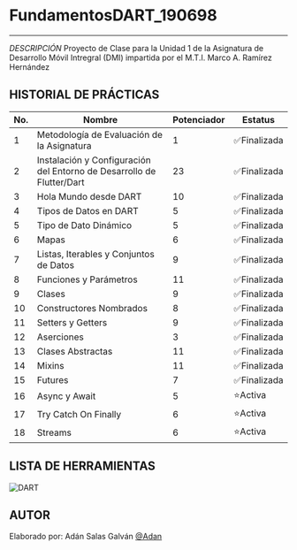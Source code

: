 # FundamentosDART_190698
------------

*DESCRIPCIÓN*
Proyecto de Clase para la Unidad 1 de la Asignatura de Desarrollo Móvil Intregral (DMI) impartida por el M.T.I. Marco A. Ramírez Hernández 

## HISTORIAL DE PRÁCTICAS
|No.|Nombre|Potenciador|Estatus|
|--|--|--|--|
|1|Metodología de Evaluación de la Asignatura|1|✅Finalizada|
|2|Instalación y Configuración del Entorno de Desarrollo de Flutter/Dart|23|✅Finalizada|
|3|Hola Mundo desde DART|10|✅Finalizada|
|4|Tipos de Datos en DART|5|✅Finalizada|
|5|Tipo de Dato Dinámico|5|✅Finalizada|
|6|Mapas|6|✅Finalizada|
|7|Listas, Iterables y Conjuntos de Datos|9|✅Finalizada|
|8|Funciones y Parámetros|11|✅Finalizada|
|9|Clases|9|✅Finalizada|
|10|Constructores Nombrados|8|✅Finalizada|
|11|Setters y Getters|9|✅Finalizada|
|12|Aserciones|3|✅Finalizada|
|13|Clases Abstractas|11|✅Finalizada|
|14|Mixins|11|✅Finalizada|
|15|Futures|7|✅Finalizada|
|16|Async y Await|5|⭐Activa|
|17|Try Catch On Finally|6|⭐Activa|
|18|Streams|6|⭐Activa|


## LISTA DE HERRAMIENTAS 
![DART](https://img.shields.io/badge/Dart-0175C2?style=for-the-badge&logo=dart&logoColor=white)

## AUTOR
Elaborado por: Adán Salas Galván [@Adan](https://github.com/AztecEagleWarrior)